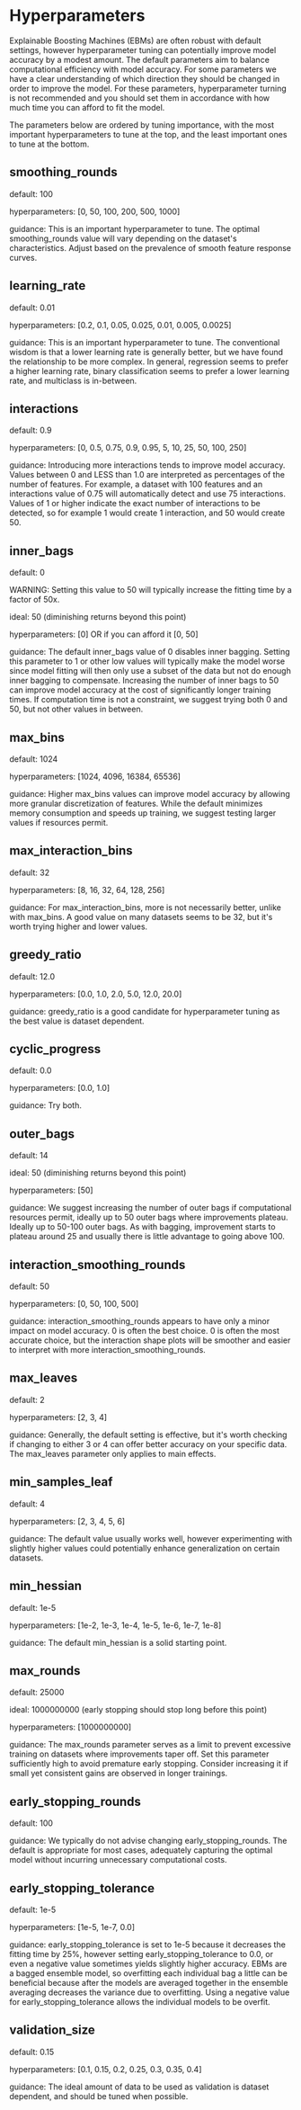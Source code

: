 # Hyperparameters

Explainable Boosting Machines (EBMs) are often robust with default settings, however hyperparameter tuning can potentially improve model accuracy by a modest amount. The default parameters aim to balance computational efficiency with model accuracy. For some parameters we have a clear understanding of which direction they should be changed in order to improve the model. For these parameters, hyperparameter turning is not recommended and you should set them in accordance with how much time you can afford to fit the model.

The parameters below are ordered by tuning importance, with the most important hyperparameters to tune at the top, and the least important ones to tune at the bottom.


## smoothing_rounds
default: 100

hyperparameters: [0, 50, 100, 200, 500, 1000]

guidance: This is an important hyperparameter to tune.  The optimal smoothing_rounds value will vary depending on the dataset's characteristics. Adjust based on the prevalence of smooth feature response curves.

## learning_rate
default: 0.01

hyperparameters: [0.2, 0.1, 0.05, 0.025, 0.01, 0.005, 0.0025]

guidance: This is an important hyperparameter to tune.  The conventional wisdom is that a lower learning rate is generally better, but we have found the relationship to be more complex. In general, regression seems to prefer a higher learning rate, binary classification seems to prefer a lower learning rate, and multiclass is in-between.

## interactions
default: 0.9

hyperparameters: [0, 0.5, 0.75, 0.9, 0.95, 5, 10, 25, 50, 100, 250]

guidance: Introducing more interactions tends to improve model accuracy. Values between 0 and LESS than 1.0 are interpreted as percentages of the number of features. For example, a dataset with 100 features and an interactions value of 0.75 will automatically detect and use 75 interactions. Values of 1 or higher indicate the exact number of interactions to be detected, so for example 1 would create 1 interaction, and 50 would create 50.

## inner_bags
default: 0

WARNING: Setting this value to 50 will typically increase the fitting time by a factor of 50x.

ideal: 50 (diminishing returns beyond this point)

hyperparameters: [0] OR if you can afford it [0, 50]

guidance: The default inner_bags value of 0 disables inner bagging. Setting this parameter to 1 or other low values will typically make the model worse since model fitting will then only use a subset of the data but not do enough inner bagging to compensate. Increasing the number of inner bags to 50 can improve model accuracy at the cost of significantly longer training times. If computation time is not a constraint, we suggest trying both 0 and 50, but not other values in between.

## max_bins
default: 1024

hyperparameters: [1024, 4096, 16384, 65536]

guidance: Higher max_bins values can improve model accuracy by allowing more granular discretization of features. While the default minimizes memory consumption and speeds up training, we suggest testing larger values if resources permit.

## max_interaction_bins
default: 32

hyperparameters: [8, 16, 32, 64, 128, 256]

guidance: For max_interaction_bins, more is not necessarily better, unlike with max_bins. A good value on many datasets seems to be 32, but it's worth trying higher and lower values.

## greedy_ratio
default: 12.0

hyperparameters: [0.0, 1.0, 2.0, 5.0, 12.0, 20.0]

guidance: greedy_ratio is a good candidate for hyperparameter tuning as the best value is dataset dependent.

## cyclic_progress
default: 0.0

hyperparameters: [0.0, 1.0]

guidance: Try both.

## outer_bags
default: 14

ideal: 50 (diminishing returns beyond this point)

hyperparameters: [50]

guidance: We suggest increasing the number of outer bags if computational resources permit, ideally up to 50 outer bags where improvements plateau. Ideally up to 50-100 outer bags.  As with bagging, improvement starts to plateau around 25 and usually there is little advantage to going above 100.

## interaction_smoothing_rounds
default: 50

hyperparameters: [0, 50, 100, 500]

guidance: interaction_smoothing_rounds appears to have only a minor impact on model accuracy. 0 is often the best choice.  0 is often the most accurate choice, but the interaction shape plots will be smoother and easier to interpret with more interaction_smoothing_rounds.

## max_leaves
default: 2

hyperparameters: [2, 3, 4]

guidance: Generally, the default setting is effective, but it's worth checking if changing to either 3 or 4 can offer better accuracy on your specific data. The max_leaves parameter only applies to main effects.

## min_samples_leaf
default: 4

hyperparameters: [2, 3, 4, 5, 6]

guidance: The default value usually works well, however experimenting with slightly higher values could potentially enhance generalization on certain datasets.

## min_hessian
default: 1e-5

hyperparameters: [1e-2, 1e-3, 1e-4, 1e-5, 1e-6, 1e-7, 1e-8]

guidance: The default min_hessian is a solid starting point.

## max_rounds
default: 25000

ideal: 1000000000 (early stopping should stop long before this point)

hyperparameters: [1000000000]

guidance: The max_rounds parameter serves as a limit to prevent excessive training on datasets where improvements taper off. Set this parameter sufficiently high to avoid premature early stopping. Consider increasing it if small yet consistent gains are observed in longer trainings.

## early_stopping_rounds
default: 100

guidance: We typically do not advise changing early_stopping_rounds. The default is appropriate for most cases, adequately capturing the optimal model without incurring unnecessary computational costs.

## early_stopping_tolerance
default: 1e-5

hyperparameters: [1e-5, 1e-7, 0.0]

guidance: early_stopping_tolerance is set to 1e-5 because it decreases the fitting time by 25%, however setting early_stopping_tolerance to 0.0, or even a negative value sometimes yields slightly higher accuracy. EBMs are a bagged ensemble model, so overfitting each individual bag a little can be beneficial because after the models are averaged together in the ensemble averaging decreases the variance due to overfitting. Using a negative value for early_stopping_tolerance allows the individual models to be overfit.

## validation_size
default: 0.15

hyperparameters: [0.1, 0.15, 0.2, 0.25, 0.3, 0.35, 0.4]

guidance: The ideal amount of data to be used as validation is dataset dependent, and should be tuned when possible.
